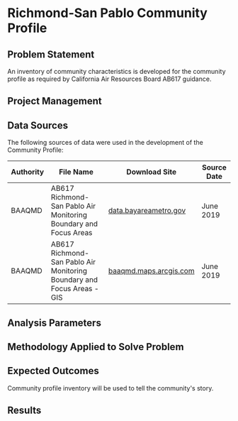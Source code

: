 # Richmond-San Pablo Community Profile

## Problem Statement
An inventory of community characteristics is developed for the community profile as required by California Air Resources Board AB617 guidance. 

## Project Management

## Data Sources
The following sources of data were used in the development of the Community Profile:

| __Authority__ | __File Name__ | __Download Site__ | __Source Date__ |
|-------------|------------|------------|------------|
| BAAQMD         | AB617 Richmond-San Pablo Air Monitoring Boundary and Focus Areas | [data.bayareametro.gov](https://data.bayareametro.gov/Environment/AB617-Richmond-San-Pablo-Community-Boundary-and-Fo/mqvs-ie9t)    | June 2019     |
| BAAQMD         | AB617 Richmond-San Pablo Air Monitoring Boundary and Focus Areas - GIS | [baaqmd.maps.arcgis.com](https://baaqmd.maps.arcgis.com/home/webmap/viewer.html?useExisting=1&layers=4bf66f78890c481290a68b82da8a684d)     | June 2019     |

## Analysis Parameters


## Methodology Applied to Solve Problem


## Expected Outcomes
Community profile inventory will be used to tell the community's story.

## Results

